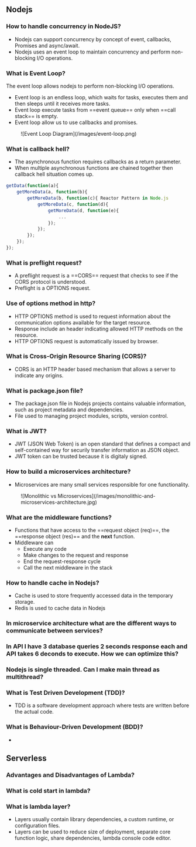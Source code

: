 ## Nodejs

### How to handle concurrency in NodeJS?

- Nodejs can support concurrency by concept of event, callbacks, Promises and async/await.
- Nodejs uses an event loop to maintain concurrency and perform non-blocking I/O operations.

### What is Event Loop?

The event loop allows nodejs to perform non-blocking I/O operations.

- Event loop is an endless loop, which waits for tasks, executes them and then sleeps until it receives more tasks.
- Event loop execute tasks from ==event queue== only when ==call stack== is empty.
- Event loop allow us to use callbacks and promises.

<figure markdown="span">
  ![Event Loop Diagram](/images/event-loop.png)
</figure>

### What is callback hell?

- The asynchronous function requires callbacks as a return parameter.
- When multiple asynchronous functions are chained together then callback hell situation comes up.

```js linenums="1"
getData(function(a){
    getMoreData(a, function(b){
        getMoreData(b, function(c){ Reactor Pattern in Node.js
            getMoreData(c, function(d){
	            getMoreData(d, function(e){
		            ...
		        });
	        });
        });
    });
});
```

### What is preflight request?

- A preflight request is a ==CORS== request that checks to see if the CORS protocol is understood.
- Preflight is a OPTIONS request.

### Use of options method in http?

- HTTP OPTIONS method is used to request information about the communication options available for the target resource.
- Response include an header indicating allowed HTTP methods on the resource.
- HTTP OPTIONS request is automatically issued by browser.

### What is Cross-Origin Resource Sharing (CORS)?

- CORS is an HTTP header based mechanism that allows a server to indicate any origins.

### What is package.json file?

- The package.json file in Nodejs projects contains valuable information, such as project metadata and dependencies.
- File used to managing project modules, scripts, version control.

### What is JWT?

- JWT (JSON Web Token) is an open standard that defines a compact and self-contained way for securily transfer information as JSON object.
- JWT token can be trusted because it is digitaly signed.

### How to build a microservices architecture?

- Microservices are many small services responsible for one functionality.

<figure markdown="span">
  ![Monolithic vs Microservices](/images/monolithic-and-microservices-architecture.jpg)
</figure>

### What are the middleware functions?

- Functions that have access to the ==request object (req)==, the ==response object (res)== and the **next** function.
- Middleware can
  - Execute any code
  - Make changes to the request and response
  - End the request-response cycle
  - Call the next middleware in the stack

### How to handle cache in Nodejs?

- Cache is used to store frequently accessed data in the temporary storage.
- Redis is used to cache data in Nodejs

### In microservice architecture what are the different ways to communicate between services?

### In API I have 3 database queries 2 seconds response each and API takes 6 deconds to execute. How we can optimize this?

### Nodejs is single threaded. Can I make main thread as multithread?

### What is Test Driven Development (TDD)?

- TDD is a software development approach where tests are written before the actual code.

### What is Behaviour-Driven Development (BDD)?

-

## Serverless

### Advantages and Disadvantages of Lambda?

### What is cold start in lambda?

### What is lambda layer?

- Layers usually contain library dependencies, a custom runtime, or configuration files.
- Layers can be used to reduce size of deployment, separate core function logic, share dependencies, lambda console code editor.
